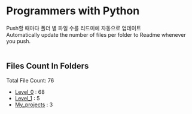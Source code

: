 # Programmers with Python
Push할 때마다 폴더 별 파일 수를 리드미에 자동으로 업데이트<br>
Automatically update the number of files per folder to Readme whenever you push.<br><br>
## Files Count In Folders
Total File Count: 76
- <a href=https://github.com/YH-LEE21/Python_Programmers/tree/main/Level_0>Level_0</a> : 68
- <a href=https://github.com/YH-LEE21/Python_Programmers/tree/main/Level_1>Level_1</a> : 5
- <a href=https://github.com/YH-LEE21/Python_Programmers/tree/main/My_projects>My_projects</a> : 3

